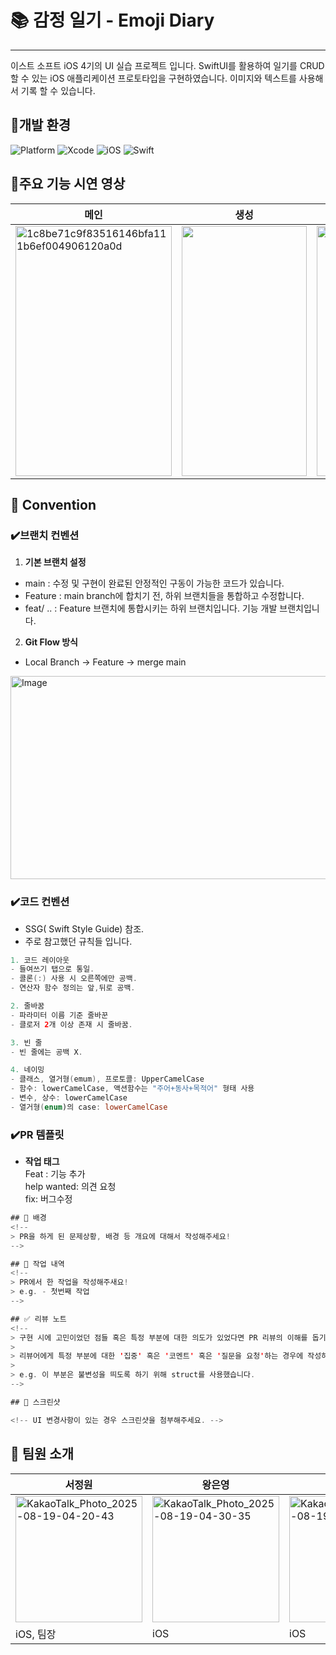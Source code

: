 # 📚 감정 일기 - Emoji Diary
---
이스트 소프트 iOS 4기의 UI 실습 프로젝트 입니다. SwiftUI를 활용하여 일기를 CRUD 할 수 있는 iOS 애플리케이션 프로토타입을 구현하였습니다. 이미지와 텍스트를 사용해서 기록 할 수 있습니다.

## 🔔개발 환경
![Platform](https://img.shields.io/badge/Platform-iOS-blue) ![Xcode](https://img.shields.io/badge/Xcode-16.4-blue) ![iOS](https://img.shields.io/badge/iOS-16.0+-gray) ![Swift](https://img.shields.io/badge/Swift-6.1.2-orange) 


## 🔔주요 기능 시연 영상
| 메인 | 생성 | 수정/삭제 | 통계 | 세팅 |
| --- | --- | --- | --- | --- |
|  <img width="250" height="400" alt="1c8be71c9f83516146bfa111b6ef004906120a0d" src="https://github.com/user-attachments/assets/14b35910-d6de-4ec9-ab1d-98fb23f6e4e3" />   |   <img width="200" height="400" src="https://github.com/user-attachments/assets/1ba5f51c-a45a-4190-a4a3-a18a864b3d3c" />  |  <img width="200" height="400" src="https://github.com/user-attachments/assets/54ef95b0-8e88-4aa3-a858-a98d78be946a" />   |  <img width="200" height="400" src="https://github.com/user-attachments/assets/709eab63-ed0a-4de0-8afa-5980463a0907" />   |  <img width="250" height="400" alt="720dd836ecbe5c34bcde39cf5031e854c74cabc3" src="https://github.com/user-attachments/assets/6b638372-d856-41cd-a424-bee98844068e" />   |


 





## 🔔 Convention

### ✔️브랜치 컨벤션

1. **기본 브랜치 설정**  
- main : 수정 및 구현이 완료된 안정적인 구동이 가능한 코드가 있습니다.  
- Feature : main branch에 합치기 전, 하위 브랜치들을 통합하고 수정합니다.  
- feat/ .. : Feature 브랜치에 통합시키는 하위 브랜치입니다. 기능 개발 브랜치입니다.  
  
2. **Git Flow 방식**
- Local Branch -> Feature -> merge main
<img width="650" height= "325" alt="Image" src="https://github.com/user-attachments/assets/268b4a70-4f26-4fae-b366-753e51bfc89e" />


### ✔️코드 컨벤션
- SSG( Swift Style Guide) 참조.
- 주로 참고했던 규칙들 입니다.
  
```swift
1. 코드 레이아웃
- 들여쓰기 탭으로 통일.
- 콜론(:) 사용 시 오른쪽에만 공백.
- 연산자 함수 정의는 앞,뒤로 공백.

2. 줄바꿈
- 파라미터 이름 기준 줄바꾼
- 클로저 2개 이상 존재 시 줄바꿈.

3. 빈 줄
- 빈 줄에는 공백 X.

4. 네이밍
- 클래스, 열거형(emum), 프로토콜: UpperCamelCase
- 함수: lowerCamelCase, 액션함수는 "주어+동사+목적어" 형태 사용
- 변수, 상수: lowerCamelCase
- 열거형(enum)의 case: lowerCamelCase
```
### ✔️PR 템플릿
- **작업 태그**  
Feat : 기능 추가  
help wanted: 의견 요청  
fix: 버그수정

```swift
## 🤔 배경
<!--
> PR을 하게 된 문제상황, 배경 등 개요에 대해서 작성해주세요!
-->

## 📃 작업 내역
<!--
> PR에서 한 작업을 작성해주새요!
> e.g. - 첫번째 작업
-->

## ✅ 리뷰 노트
<!--
> 구현 시에 고민이었던 점들 혹은 특정 부분에 대한 의도가 있었다면 PR 리뷰의 이해를 돕기 위해 서술해주세요!
>
> 리뷰어에게 특정 부분에 대한 '집중' 혹은 '코멘트' 혹은 '질문을 요청'하는 경우에 작성하면 좋아요!
>
> e.g. 이 부분은 불변성을 띄도록 하기 위해 struct를 사용했습니다.
-->

## 🎨 스크린샷

<!-- UI 변경사항이 있는 경우 스크린샷을 첨부해주세요. -->

```



## 🔔 팀원 소개
| 서정원 | 왕은영 | 강지원 |
| --- | --- | --- |
|<img width="203" height="202" alt="KakaoTalk_Photo_2025-08-19-04-20-43" src="https://github.com/user-attachments/assets/995bf4ab-4630-440f-a07c-e4326c97a91c" /> | <img width="203" height="202" alt="KakaoTalk_Photo_2025-08-19-04-30-35" src="https://github.com/user-attachments/assets/6fb52c81-d946-4e41-8bd6-14f89e535271" /> | <img width="201" height="202" alt="KakaoTalk_Photo_2025-08-19-04-20-34" src="https://github.com/user-attachments/assets/32f6361c-f443-4203-b2d1-b48f9277d7e4" />|
| iOS, 팀장 | iOS | iOS |
